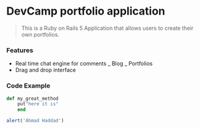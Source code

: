 # DevCamp portfolio application

> This is a Ruby on Rails 5 Application that allows users to create their own portfolios.

### Features

- Real time chat engine for comments
_ Blog
_ Portfolios
- Drag and drop interface

### Code Example

```ruby
def my_great_method
	put"here it is"
	end
```


```javascript
alert('Ahmad Haddad')
```

